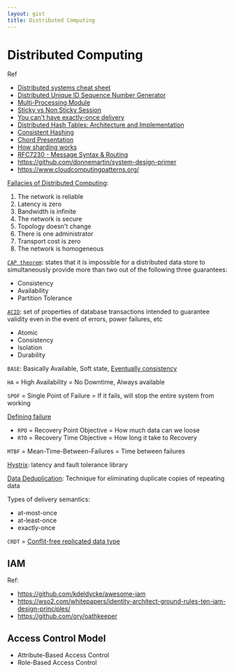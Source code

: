 ```yaml
---
layout: gist
title: Distributed Computing
---
```


# Distributed Computing

Ref
- [Distributed systems cheat sheet](http://dimafeng.com/2016/12/04/distributed-systems/)
- [Distributed Unique ID Sequence Number Generator](https://www.callicoder.com/distributed-unique-id-sequence-number-generator/)
- [Multi-Processing Module](https://httpd.apache.org/docs/2.4/mod/prefork.html)
- [Sticky vs Non Sticky Session](https://stackoverflow.com/questions/10494431/sticky-and-non-sticky-sessions)
- [You can't have exactly-once delivery](https://bravenewgeek.com/you-cannot-have-exactly-once-delivery/)
- [Distributed Hash Tables: Architecture and Implementation](https://www.usenix.org/legacy/publications/library/proceedings/osdi2000/full_papers/gribble/gribble_html/node4.html)
- [Consistent Hashing](https://medium.com/@sent0hil/consistent-hashing-a-guide-go-implementation-fe3421ac3e8f)
- [Chord Presentation](https://www.slideshare.net/GertThijs/chord-presentation)
- [How sharding works](https://medium.com/@jeeyoungk/how-sharding-works-b4dec46b3f6)
- [RFC7230 - Message Syntax & Routing](https://tools.ietf.org/html/rfc7230#section-2.3)
- <https://github.com/donnemartin/system-design-primer>
- <https://www.cloudcomputingpatterns.org/>

[Fallacies of Distributed Computing](https://en.wikipedia.org/wiki/Fallacies_of_distributed_computing):
1. The network is reliable
2. Latency is zero
3. Bandwidth is infinite
4. The network is secure
5. Topology doesn't change
6. There is one administrator
7. Transport cost is zero
8. The network is homogeneous


[`CAP theorem`](https://en.wikipedia.org/wiki/CAP_theorem): states that it is impossible for a distributed data store to simultaneously provide more than two out of the following three guarantees:
- Consistency
- Availability
- Partition Tolerance

[`ACID`](https://en.wikipedia.org/wiki/ACID_(computer_science)): set of properties of database transactions intended to guarantee validity even in the event of errors, power failures, etc
- Atomic
- Consistency
- Isolation
- Durability

`BASE`: Basically Available, Soft state, [Eventually consistency](https://en.wikipedia.org/wiki/Eventual_consistency)

`HA` = High Availability = No Downtime, Always available

`SPOF` = Single Point of Failure = If it fails, will stop the entire system from working

[Defining failure](https://blog.fosketts.net/2011/07/06/defining-failure-mttr-mttf-mtbf/)
- `RPO` = Recovery Point Objective = How much data can we loose
- `RTO` = Recovery Time Objective = How long it take to Recovery

`MTBF` = Mean-Time-Between-Failures = Time between failures

[Hystrix](https://github.com/Netflix/Hystrix): latency and fault tolerance library

[Data Deduplication](https://en.wikipedia.org/wiki/Data_deduplication): Technique for eliminating duplicate copies of repeating data

Types of delivery semantics:
- at-most-once
- at-least-once
- exactly-once

`CRDT` = [Conflit-free replicated data type](https://en.wikipedia.org/wiki/Conflict-free_replicated_data_type)


## IAM

Ref:
- <https://github.com/kdeldycke/awesome-iam>
- <https://wso2.com/whitepapers/identity-architect-ground-rules-ten-iam-design-principles/>
- <https://github.com/ory/oathkeeper>


## Access Control Model

- Attribute-Based Access Control
- Role-Based Access Control